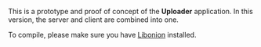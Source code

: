 This is a prototype and proof of concept of the **Uploader** application. In
this version, the server and client are combined into one.

To compile, please make sure you have [Libonion](https://github.com/davidmoreno/onion)
installed.

